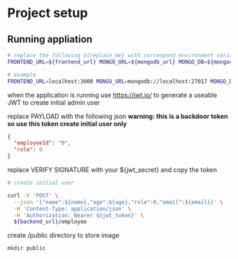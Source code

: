 # Project setup

## Running appliation

```sh
# replace the following ${replace_me} with correspond environment variable values
FRONTEND_URL=${frontend_url} MONGO_URL=${mongodb_url} MONGO_DB=${mongodb_db} PORT=${port} JWT_SECRET=${jwt_secret} go run main.go

# example
FRONTEND_URL=localhost:3000 MONGO_URL=mongodb://localhost:27017 MONGO_DB=github.com/Kaimuuuu/muu PORT=3001 JWT_SECRET=secret go run main.go
```

when the application is running use https://jwt.io/ to generate a useable JWT to create initial admin user

replace PAYLOAD with the following json **warning: this is a backdoor token so use this token create initial user only**
```json
{
  "employeeId": "0",
  "role": 0
}
```

replace VERIFY SIGNATURE with your ${jwt_secret} and copy the token

```sh
# create initial user

curl -X 'POST' \
  --json '{"name":${name},"age":${age},"role":0,"email":${email}}' \
  -H 'Content-Type: application/json' \
  -H 'Authorization: Bearer ${jwt_token}' \
  ${backend_url}/employee

```

create /public directory to store image
```sh
mkdir public
```
